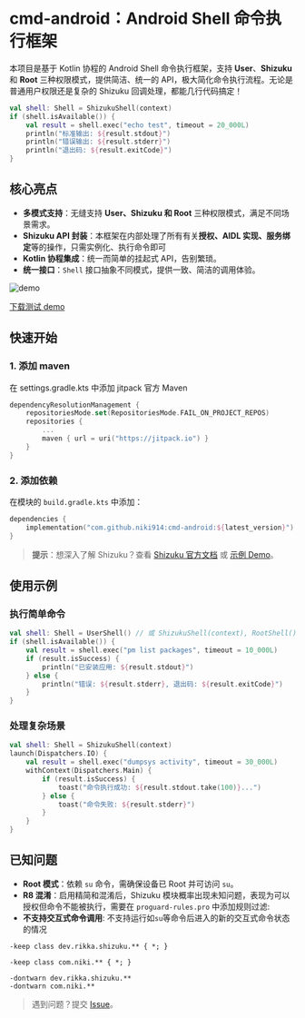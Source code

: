 # cmd-android：Android Shell 命令执行框架

本项目是基于 Kotlin 协程的 Android Shell 命令执行框架，支持 **User**、**Shizuku** 和 **Root** 三种权限模式，提供简洁、统一的 API，极大简化命令执行流程。无论是普通用户权限还是复杂的 Shizuku 回调处理，都能几行代码搞定！

```kotlin
val shell: Shell = ShizukuShell(context)
if (shell.isAvailable()) {
    val result = shell.exec("echo test", timeout = 20_000L)
    println("标准输出: ${result.stdout}")
    println("错误输出: ${result.stderr}")
    println("退出码: ${result.exitCode}")
}
```

## 核心亮点

- **多模式支持**：无缝支持 **User、Shizuku 和 Root** 三种权限模式，满足不同场景需求。
- **Shizuku API 封装**：本框架在内部处理了所有有关**授权、AIDL 实现、服务绑定**等的操作，只需实例化、执行命令即可
- **Kotlin 协程集成**：统一而简单的挂起式 API，告别繁琐。
- **统一接口**：`Shell` 接口抽象不同模式，提供一致、简洁的调用体验。 

![demo](https://github.com/niki914/cmd-android/blob/master/demo.gif)

[下载测试 demo](https://github.com/niki914/cmd-android/releases/tag/demo)

## 快速开始

### 1. 添加 maven

在 settings.gradle.kts 中添加 jitpack 官方 Maven

```kotlin
dependencyResolutionManagement {
	repositoriesMode.set(RepositoriesMode.FAIL_ON_PROJECT_REPOS)
	repositories {
    	...
	    maven { url = uri("https://jitpack.io") }
	}
}
```

### 2. 添加依赖

在模块的 `build.gradle.kts` 中添加：

```kotlin
dependencies {
    implementation("com.github.niki914:cmd-android:${latest_version}") // 查看本项目最新 release
}
```

> **提示**：想深入了解 Shizuku？查看 [Shizuku 官方文档](https://shizuku.rikka.app/) 或 [示例 Demo](https://github.com/RikkaApps/Shizuku-API/tree/master/demo)。

## 使用示例

### 执行简单命令

```kotlin
val shell: Shell = UserShell() // 或 ShizukuShell(context), RootShell()
if (shell.isAvailable()) {
    val result = shell.exec("pm list packages", timeout = 10_000L)
    if (result.isSuccess) {
        println("已安装应用: ${result.stdout}")
    } else {
        println("错误: ${result.stderr}, 退出码: ${result.exitCode}")
    }
}
```

### 处理复杂场景

```kotlin
val shell: Shell = ShizukuShell(context)
launch(Dispatchers.IO) {
    val result = shell.exec("dumpsys activity", timeout = 30_000L)
    withContext(Dispatchers.Main) {
    	if (result.isSuccess) {
        	toast("命令执行成功: ${result.stdout.take(100)}...")
        } else {
        	toast("命令失败: ${result.stderr}")
        }
    } 
}
```

## 已知问题

- **Root 模式**：依赖 `su` 命令，需确保设备已 Root 并可访问 `su`。
- **R8 混淆**：启用精简和混淆后，Shizuku 模块概率出现未知问题，表现为可以授权但命令不能被执行，需要在 `proguard-rules.pro` 中添加规则过滤:
- **不支持交互式命令调用**: 不支持运行如`su`等命令后进入的新的交互式命令状态的情况

```text
-keep class dev.rikka.shizuku.** { *; }

-keep class com.niki.** { *; }

-dontwarn dev.rikka.shizuku.**
-dontwarn com.niki.**
```

> 遇到问题？提交 [Issue](https://github.com/niki914/cmd-android/issues)。
